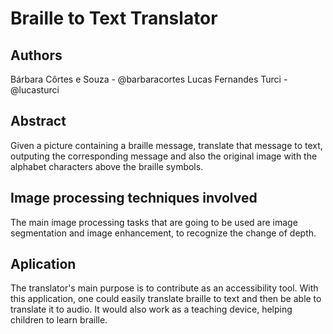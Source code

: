 # Braille to Text Translator

## Authors 
Bárbara Côrtes e Souza - @barbaracortes
Lucas Fernandes Turci - @lucasturci

## Abstract
Given a picture containing a braille message, translate that message to text, outputing the corresponding message and also the original image with the alphabet characters above the braille symbols.

## Image processing techniques involved
The main image processing tasks that are going to be used are image segmentation and image enhancement, to recognize the change of depth.

## Aplication
The translator's main purpose is to contribute as an accessibility tool. With this application, one could easily translate braille to text and then be able to translate it to audio. It would also work as a teaching device,  helping children to learn braille.
